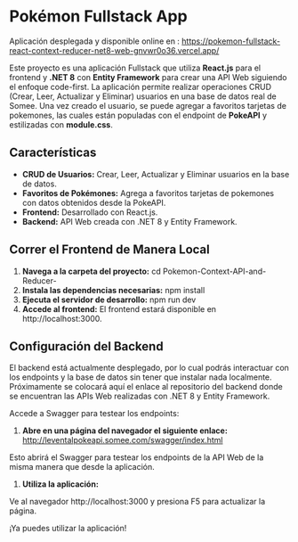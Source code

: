 # Pokémon Fullstack App
Aplicación desplegada y disponible online en : https://pokemon-fullstack-react-context-reducer-net8-web-gnvwr0o36.vercel.app/

Este proyecto es una aplicación Fullstack que utiliza **React.js** para el frontend y **.NET 8** con **Entity Framework** para crear una API Web siguiendo el enfoque code-first. La aplicación permite realizar operaciones CRUD (Crear, Leer, Actualizar y Eliminar) usuarios en una base de datos real de Somee. Una vez creado el usuario, se puede agregar a favoritos tarjetas de pokemones, las cuales están populadas con el endpoint de **PokeAPI** y estilizadas con **module.css**.

## Características

- **CRUD de Usuarios:** Crear, Leer, Actualizar y Eliminar usuarios en la base de datos.
- **Favoritos de Pokémones:** Agrega a favoritos tarjetas de pokemones con datos obtenidos desde la PokeAPI.
- **Frontend:** Desarrollado con React.js.
- **Backend:** API Web creada con .NET 8 y Entity Framework.

## Correr el Frontend de Manera Local

1. **Navega a la carpeta del proyecto:**
cd Pokemon-Context-API-and-Reducer-
2. **Instala las dependencias necesarias:**
npm install
3. **Ejecuta el servidor de desarrollo:**
npm run dev
4. **Accede al frontend:**
El frontend estará disponible en http://localhost:3000.

## Configuración del Backend
El backend está actualmente desplegado, por lo cual podrás interactuar con los endpoints y la base de datos sin tener que instalar nada localmente. Próximamente se colocará aquí el enlace al repositorio del backend donde se encuentran las APIs Web realizadas con .NET 8 y Entity Framework.

Accede a Swagger para testear los endpoints:
1. **Abre en una página del navegador el siguiente enlace:**
http://leventalpokeapi.somee.com/swagger/index.html

Esto abrirá el Swagger para testear los endpoints de la API Web de la misma manera que desde la aplicación.

1. **Utiliza la aplicación:**

Ve al navegador http://localhost:3000 y presiona F5 para actualizar la página.

¡Ya puedes utilizar la aplicación!
